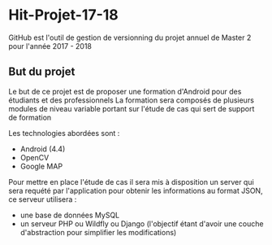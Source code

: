 # Hit-Projet-17-18
GitHub est l'outil de gestion de versionning du projet annuel de Master 2 pour l'année 2017 - 2018

## But du projet
Le but de ce projet est de proposer une formation d'Android pour des étudiants et des professionnels
La formation sera composés de plusieurs modules de niveau variable portant sur l'étude de cas qui sert de support de formation

Les technologies abordées sont :
- Android (4.4)
- OpenCV
- Google MAP

Pour mettre en place l'étude de cas il sera mis à disposition un server qui sera requété par l'application pour obtenir les informations au format JSON,  ce serveur utilisera :
- une base de données MySQL
- un serveur PHP ou Wildfly ou Django (l'objectif étant d'avoir une couche d'abstraction pour simplifier les modifications)


